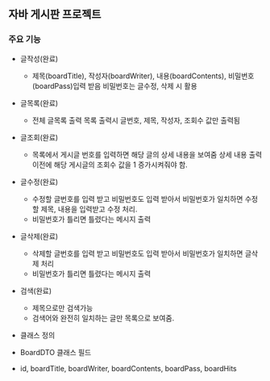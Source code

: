 ## 자바 게시판 프로젝트
### 주요 기능
- 글작성(완료)

  - 제목(boardTitle), 작성자(boardWriter), 내용(boardContents), 비밀번호(boardPass)입력 받음
  비밀번호는 글수정, 삭제 시 활용
  
- 글목록(완료)

  - 전체 글목록 출력
   목록 출력시 글번호, 제목, 작성자, 조회수 값만 출력됨
  
- 글조회(완료)

  - 목록에서 게시글 번호를 입력하면 해당 글의 상세 내용을 보여줌
    상세 내용 출력 이전에 해당 게시글의 조회수 값을 1 증가시켜줘야 함.
- 글수정(완료)

  - 수정할 글번호를 입력 받고 비밀번호도 입력 받아서 비밀번호가 일치하면 수정할 제목, 내용을 입력받고 수정 처리.
  - 비밀번호가 틀리면 틀렸다는 메시지 출력
  
- 글삭제(완료)

  - 삭제할 글번호를 입력 받고 비밀번호도 입력 받아서 비밀번호가 일치하면 글삭제 처리
  - 비밀번호가 틀리면 틀렸다는 메시지 출력
  
- 검색(완료)

  - 제목으로만 검색가능
  - 검색어와 완전히 일치하는 글만 목록으로 보여줌.
  
- 클래스 정의

- BoardDTO 클래스 필드
- id, boardTitle, boardWriter, boardContents, boardPass, boardHits